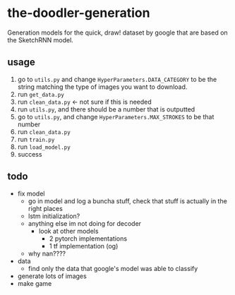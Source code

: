 # the-doodler-generation

Generation models for the quick, draw! dataset by google that are based on the SketchRNN model.

## usage

1. go to `utils.py` and change `HyperParameters.DATA_CATEGORY` to be the string matching the type of images you want to download.
2. run `get_data.py`
3. run `clean_data.py` <- not sure if this is needed
4. run `utils.py`, and there should be a number that is outputted
5. go to `utils.py`, and change `HyperParameters.MAX_STROKES` to be that number
6. run `clean_data.py`
7. run `train.py`
8. run `load_model.py`
9. success

## todo

* fix model
  * go in model and log a buncha stuff, check that stuff is actually in the right places
  * lstm initialization?
  * anything else im not doing for decoder
    * look at other models
      * 2 pytorch implementations
      * 1 tf implementation (og)
  * why nan????
* data
  * find only the data that google's model was able to classify
* generate lots of images
* make game